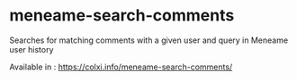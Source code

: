 # meneame-search-comments
Searches for matching comments with a given user and query in Meneame user history

Available  in : https://colxi.info/meneame-search-comments/
